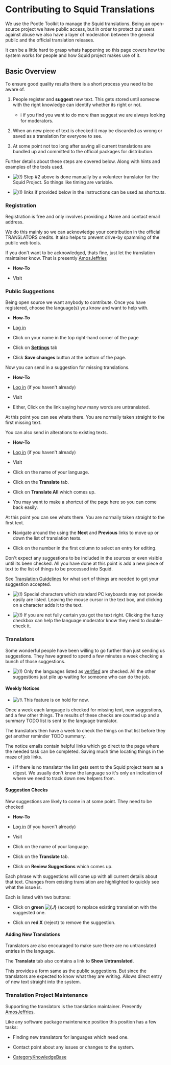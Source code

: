 # Contributing to Squid Translations

We use the Pootle Toolkit to manage the Squid translations. Being an
open-source project we have public access, but in order to protect our
users against abuse we also have a layer of moderation between the
general public and the official translation releases.

It can be a little hard to grasp whats happening so this page covers how
the system works for people and how Squid project makes use of it.

## Basic Overview

To ensure good quality results there is a short process you need to be
aware of.

1.  People register and **suggest** new text. This gets stored until
    someone with the right knowledge can identify whether its right or
    not.
    
      - ℹ️
        if you find you want to do more than suggest we are always
        looking for moderators.

2.  When an new piece of text is checked it may be discarded as wrong or
    saved as a translation for everyone to see.

3.  At some point not too long after saving all current translations are
    bundled up and committed to the official packages for distribution.

Further details about these steps are covered below. Along with hints
and examples of the tools used.

  - ![(\!)](https://wiki.squid-cache.org/wiki/squidtheme/img/idea.png)
    Step \#2 above is done manually by a volunteer translator for the
    Squid Project. So things like timing are variable.

  - ![(\!)](https://wiki.squid-cache.org/wiki/squidtheme/img/idea.png)
    links if provided below in the instructions can be used as
    shortcuts.

### Registration

Registration is free and only involves providing a Name and contact
email address.

We do this mainly so we can acknowledge your contribution in the
official TRANSLATORS credits. It also helps to prevent drive-by spamming
of the public web tools.

If you don't want to be acknowledged, thats fine, just let the
translation maintainer know. That is presently
[AmosJeffries](/AmosJeffries#)

  - **How-To**

  - Visit [](http://translate.squid-cache.org/accounts/register/)

### Public Suggestions

Being open source we want anybody to contribute. Once you have
registered, choose the language(s) you know and want to help with.

  - **How-To**

  - [Log in](http://translate.squid-cache.org/accounts/login/)

  - Click on your name in the top right-hand corner of the page

  - Click on
    **[Settings](http://translate.squid-cache.org/accounts/edit/)** tab

  - Click **Save changes** button at the bottom of the page.

Now you can send in a suggestion for missing translations.

  - **How-To**

  - [Log in](http://translate.squid-cache.org/accounts/login/) (if you
    haven't already)

  - Visit [](http://translate.squid-cache.org/projects/squid/)

  - Either, Click on the link saying how many words are untranslated.

At this point you can see whats there. You are normally taken straight
to the first missing text.

You can also send in alterations to existing texts.

  - **How-To**

  - [Log in](http://translate.squid-cache.org/accounts/login/) (if you
    haven't already)

  - Visit [](http://translate.squid-cache.org/projects/squid/)

  - Click on the name of your language.

  - Click on the **Translate** tab.

  - Click on **Translate All** which comes up.

  - You may want to make a shortcut of the page here so you can come
    back easily.

At this point you can see whats there. You are normally taken straight
to the first text.

  - Navigate around the using the **Next** and **Previous** links to
    move up or down the list of translation texts.

  - Click on the number in the first column to select an entry for
    editing.

Don't expect any suggestions to be included in the sources or even
visible until its been checked. All you have done at this point is add a
new piece of text to the list of things to be processed into Squid.

See [Translation
Guidelines](/Translations/Guidelines#)
for what sort of things are needed to get your suggestion accepted.

  - ![(\!)](https://wiki.squid-cache.org/wiki/squidtheme/img/idea.png)
    Special characters which standard PC keyboards may not provide
    easily are listed. Leaving the mouse cursor in the text box, and
    clicking on a character adds it to the text.

  - ![(\!)](https://wiki.squid-cache.org/wiki/squidtheme/img/idea.png)
    If you are not fully certain you got the text right. Clicking the
    fuzzy checkbox can help the language moderator know they need to
    double-check it.

### Translators

Some wonderful people have been willing to go further than just sending
us suggestions. They have agreed to spend a few minutes a week checking
a bunch of those suggestions.

  - ![(\!)](https://wiki.squid-cache.org/wiki/squidtheme/img/idea.png)
    Only the languages listed as
    [verified](/Translations#)
    are checked. All the other suggestions just pile up waiting for
    someone who can do the job.

#### Weekly Notices

  - ![/\!\\](https://wiki.squid-cache.org/wiki/squidtheme/img/alert.png)
    This feature is on hold for now.

Once a week each language is checked for missing text, new suggestions,
and a few other things. The results of these checks are counted up and a
summary TODO list is sent to the language translator.

The translators then have a week to check the things on that list before
they get another reminder TODO summary.

The notice emails contain helpful links which go direct to the page
where the needed task can be completed. Saving much time locating things
in the maze of job links.

  - ℹ️
    If there is no translator the list gets sent to the Squid project
    team as a digest. We usually don't know the language so it's only an
    indication of where we need to track down new helpers from.

#### Suggestion Checks

New suggestions are likely to come in at some point. They need to be
checked

  - **How-To**

  - [Log in](http://translate.squid-cache.org/accounts/login/) (if you
    haven't already)

  - Visit [](http://translate.squid-cache.org/projects/squid/)

  - Click on the name of your language.

  - Click on the **Translate** tab.

  - Click on **Review Suggestions** which comes up.

Each phrase with suggestions will come up with all current details about
that text. Changes from existing translation are highlighted to quickly
see what the issue is.

Each is listed with two buttons:

  - Click on **green
    ![(./)](https://wiki.squid-cache.org/wiki/squidtheme/img/checkmark.png)**
    (accept) to replace existing translation with the suggested one.

  - Click on **red X** (reject) to remove the suggestion.

#### Adding New Translations

Translators are also encouraged to make sure there are no untranslated
entries in the language.

The **Translate** tab also contains a link to **Show Untranslated**.

This provides a form same as the public suggestions. But since the
translators are expected to know what they are writing. Allows direct
entry of new text straight into the system.

### Translation Project Maintenance

Supporting the translators is the translation maintainer. Presently
[AmosJeffries](/AmosJeffries#).

Like any software package maintenance position this position has a few
tasks:

  - Finding new translators for languages which need one.

<!-- end list -->

  - Contact point about any issues or changes to the system.

<!-- end list -->

  - [CategoryKnowledgeBase](/CategoryKnowledgeBase#)
